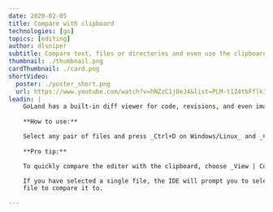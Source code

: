 ```yaml
---
date: 2020-02-05
title: Compare with clipboard
technologies: [go]
topics: [editing]
author: dlsniper
subtitle: Compare text, files or directories and even use the clipboard contents  
thumbnail: ./thumbnail.png
cardThumbnail: ./card.png
shortVideo:
  poster: ./poster_short.png
  url: https://www.youtube.com/watch?v=hNZzC1jOeJ4&list=PLM-t1Z4tbFflkIOaap4P-BV30ZrZwrDld&index=20
leadin: |
    GoLand has a built-in diff viewer for code, revisions, and even images.
    
    **How to use:**

    Select any pair of files and press _Ctrl+D on Windows/Linux_ and _⌘ + D on macOS_.
    
    **Pro tip:**

    To quickly compare the editor with the clipboard, choose _View | Compare with Clipboard_.

    If you have selected a single file, the IDE will prompt you to select another
    file to compare it to.

---
```

